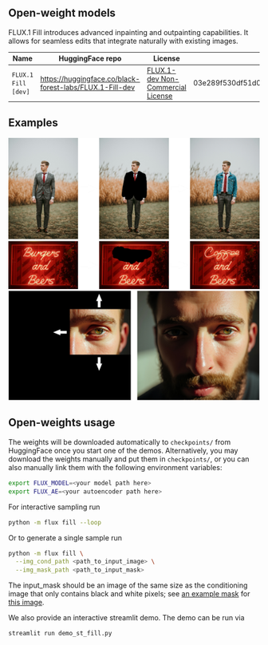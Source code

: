 ## Open-weight models

FLUX.1 Fill introduces advanced inpainting and outpainting capabilities. It allows for seamless edits that integrate naturally with existing images.

| Name                | HuggingFace repo                                         | License                                                               | sha256sum                                                        |
| ------------------- | -------------------------------------------------------- | --------------------------------------------------------------------- | ---------------------------------------------------------------- |
| `FLUX.1 Fill [dev]` | https://huggingface.co/black-forest-labs/FLUX.1-Fill-dev | [FLUX.1-dev Non-Commercial License](model_licenses/LICENSE-FLUX1-dev) | 03e289f530df51d014f48e675a9ffa2141bc003259bf5f25d75b957e920a41ca |

## Examples

![inpainting](../assets/docs/inpainting.png)
![outpainting](../assets/docs/outpainting.png)

## Open-weights usage

The weights will be downloaded automatically to `checkpoints/` from HuggingFace once you start one of the demos. Alternatively, you may download the weights manually and put them in `checkpoints/`, or you can also manually link them with the following environment variables:
```bash
export FLUX_MODEL=<your model path here>
export FLUX_AE=<your autoencoder path here>
```

For interactive sampling run

```bash
python -m flux fill --loop
```

Or to generate a single sample run

```bash
python -m flux fill \
  --img_cond_path <path_to_input_image> \
  --img_mask_path <path_to_input_mask>
```

The input_mask should be an image of the same size as the conditioning image that only contains black and white pixels; see [an example mask](../assets/cup_mask.png) for [this image](../assets/cup.png).

We also provide an interactive streamlit demo. The demo can be run via

```bash
streamlit run demo_st_fill.py
```
